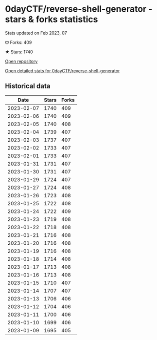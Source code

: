 # 0dayCTF/reverse-shell-generator - stars & forks statistics

Stats updated on Feb 2023, 07

☋ Forks: 409

★ Stars: 1740

[Open repository](https://github.com/0dayCTF/reverse-shell-generator)

[Open detailed stats for 0dayCTF/reverse-shell-generator](https://reviewgithub.com/rep/0dayCTF/reverse-shell-generator)

## Historical data
| Date | Stars | Forks |
|------|-------|-------|
| 2023-02-07 | 1740 | 409 | 
| 2023-02-06 | 1740 | 409 | 
| 2023-02-05 | 1740 | 408 | 
| 2023-02-04 | 1739 | 407 | 
| 2023-02-03 | 1737 | 407 | 
| 2023-02-02 | 1733 | 407 | 
| 2023-02-01 | 1733 | 407 | 
| 2023-01-31 | 1731 | 407 | 
| 2023-01-30 | 1731 | 407 | 
| 2023-01-29 | 1724 | 407 | 
| 2023-01-27 | 1724 | 408 | 
| 2023-01-26 | 1723 | 408 | 
| 2023-01-25 | 1722 | 408 | 
| 2023-01-24 | 1722 | 409 | 
| 2023-01-23 | 1719 | 408 | 
| 2023-01-22 | 1718 | 408 | 
| 2023-01-21 | 1716 | 408 | 
| 2023-01-20 | 1716 | 408 | 
| 2023-01-19 | 1716 | 408 | 
| 2023-01-18 | 1714 | 408 | 
| 2023-01-17 | 1713 | 408 | 
| 2023-01-16 | 1713 | 408 | 
| 2023-01-15 | 1710 | 407 | 
| 2023-01-14 | 1707 | 407 | 
| 2023-01-13 | 1706 | 406 | 
| 2023-01-12 | 1704 | 406 | 
| 2023-01-11 | 1700 | 406 | 
| 2023-01-10 | 1699 | 406 | 
| 2023-01-09 | 1695 | 405 | 

